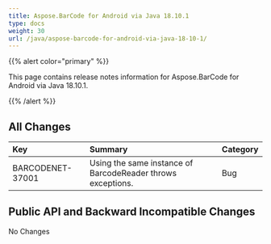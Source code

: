 ```yaml
---
title: Aspose.BarCode for Android via Java 18.10.1
type: docs
weight: 30
url: /java/aspose-barcode-for-android-via-java-18-10-1/
---
```


{{% alert color="primary" %}} 

This page contains release notes information for Aspose.BarCode for Android via Java 18.10.1.

{{% /alert %}} 
## **All Changes**

|**Key**|**Summary**|**Category**|
| :- | :- | :- |
|BARCODENET-37001|Using the same instance of BarcodeReader throws exceptions.|Bug|
## **Public API and Backward Incompatible Changes**
No Changes
